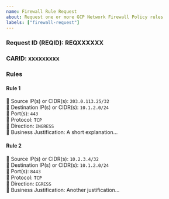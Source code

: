 ```yaml
---
name: Firewall Rule Request
about: Request one or more GCP Network Firewall Policy rules
labels: ["firewall-request"]
---
```


### Request ID (REQID): REQXXXXXX

### CARID: xxxxxxxxx

### Rules

<!-- 
  For each rule, add a “#### Rule” header and the same bullets.
  You can have as many as you like. 
-->

#### Rule 1
🔹 Source IP(s) or CIDR(s): `203.0.113.25/32`  
🔹 Destination IP(s) or CIDR(s): `10.1.2.0/24`  
🔹 Port(s): `443`  
🔹 Protocol: `TCP`  
🔹 Direction: `INGRESS`  
🔹 Business Justification: A short explanation…

#### Rule 2
🔹 Source IP(s) or CIDR(s): `10.2.3.4/32`  
🔹 Destination IP(s) or CIDR(s): `10.1.2.0/24`  
🔹 Port(s): `8443`  
🔹 Protocol: `TCP`  
🔹 Direction: `EGRESS`  
🔹 Business Justification: Another justification…
